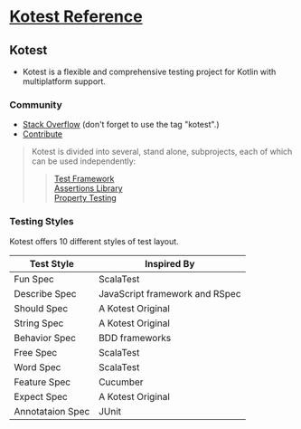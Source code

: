 # [Kotest Reference](https://kotest.io/docs/)

## Kotest
- Kotest is a flexible and comprehensive testing project for Kotlin with multiplatform support.

### Community
- [Stack Overflow](https://stackoverflow.com/questions/tagged/kotest) (don't forget to use the tag "kotest".)
- [Contribute](https://github.com/kotest/kotest)

> Kotest is divided into several, stand alone, subprojects, each of which can be used independently:
>>[Test Framework](https://kotest.io/docs/framework/framework.html) <br>
[Assertions Library](https://kotest.io/docs/assertions/assertions.html) <br>
[Property Testing](https://kotest.io/docs/proptest/property-based-testing.html)

### Testing Styles
Kotest offers 10 different styles of test layout.

| Test Style       | Inspired By                    |
|------------------|--------------------------------|
| Fun Spec         | ScalaTest                      |
| Describe Spec    | JavaScript framework and RSpec |
| Should Spec      | A Kotest Original              |
| String Spec      | A Kotest Original              |
| Behavior Spec    | BDD frameworks                 |
| Free Spec        | ScalaTest                      |
| Word Spec        | ScalaTest                      |
| Feature Spec     | Cucumber                       |
| Expect Spec      | A Kotest Original              |
| Annotataion Spec | JUnit                          |
